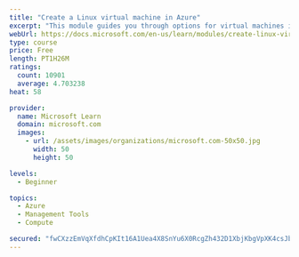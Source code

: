```yaml
---
title: "Create a Linux virtual machine in Azure"
excerpt: "This module guides you through options for virtual machines in Azure, creating and connecting a Linux virtual machine, and configuring your network settings."
webUrl: https://docs.microsoft.com/en-us/learn/modules/create-linux-virtual-machine-in-azure/
type: course
price: Free
length: PT1H26M
ratings:
  count: 10901
  average: 4.703238
heat: 58

provider:
  name: Microsoft Learn
  domain: microsoft.com
  images:
    - url: /assets/images/organizations/microsoft.com-50x50.jpg
      width: 50
      height: 50

levels:
  - Beginner

topics:
  - Azure
  - Management Tools
  - Compute

secured: "fwCXzzEmVqXfdhCpKIt16A1Uea4X8SnYu6X0RcgZh432D1XbjKbgVpXK4csJbSerbIt0wnsD1cCFDt+IMlDieGrr9531CKzEy1NjMjI1HsGX/FzlDccAFvKHWWm1khR7vucRKEr53d22qILYO4x6/hGTRYvladg4ksEMAqg5rXw/7f64Eb/OEqlpDQDZIgZdP+LZfRHAKY7jHWtehLS143mFdFWlJMgJs7w8xU1XAs2YuHEY2r/dZLqL+T+foB7J5emqRYY4rQJqtsvwQZ4y0Tu9SUVQhrk3jGEL4Q4fSBXwX2PwkmwJ3JxEtbv57jWL5E7aJMEiYl1Hm0VumUK+zVJJUKZUSX0Na41Mi4OnTpc+Now7aPa32g1g0GIMgIhn7/x7ioHGnZDpRMJq11ktz6XxWbz8JxgBmgGF7vp2fzw=;Th/ZFX/dWoDMxoI6bg5uIw=="
---
```


